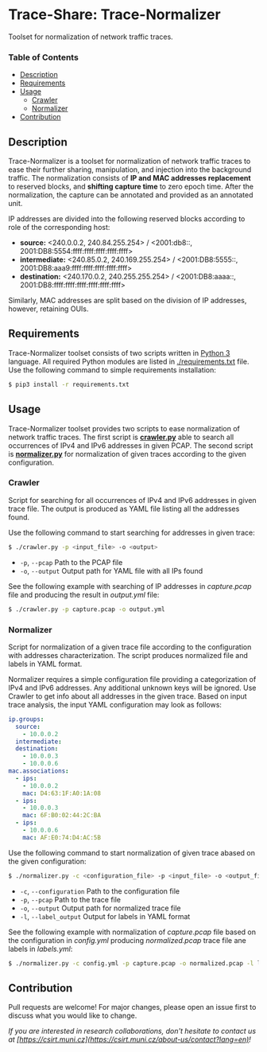 # Trace-Share: Trace-Normalizer

Toolset for normalization of network traffic traces.

### Table of Contents

- [Description](#Description)
- [Requirements](#Requirements)
- [Usage](#Usage)
    - [Crawler](#Crawler)
    - [Normalizer](#Normalizer)
- [Contribution](#Contribution)


## Description

Trace-Normalizer is a toolset for normalization of network traffic traces to ease their further sharing, manipulation, and injection into the background traffic. The normalization consists of **IP and MAC addresses replacement** to reserved blocks, and **shifting capture time** to zero epoch time. After the normalization, the capture can be annotated and provided as an annotated unit.

IP addresses are divided into the following reserved blocks according to role of the corresponding host:
* **source:** <240.0.0.2, 240.84.255.254> / <2001:db8::, 2001:DB8:5554:ffff:ffff:ffff:ffff:ffff>
* **intermediate:** <240.85.0.2, 240.169.255.254> / <2001:DB8:5555::, 2001:DB8:aaa9:ffff:ffff:ffff:ffff:ffff>
* **destination:** <240.170.0.2, 240.255.255.254> / <2001:DB8:aaaa::, 2001:DB8:ffff:ffff:ffff:ffff:ffff:ffff>

Similarly, MAC addresses are split based on the division of IP addresses, however, retaining OUIs.


## Requirements

Trace-Normalizer toolset consists of two scripts written in [Python 3](https://www.python.org/) language. All required Python modules are listed in [./requirements.txt](./requirements.txt) file. Use the following command to simple requirements installation:
```bash
$ pip3 install -r requirements.txt
```


## Usage

Trace-Normalizer toolset provides two scripts to ease normalization of network traffic traces. The first script is [**crawler.py**](./crawler.py) able to search all occurrences of IPv4 and IPv6 addresses in given PCAP. The second script is [**normalizer.py**](./normalizer.py) for normalization of given traces according to the given configuration.

### Crawler

Script for searching for all occurrences of IPv4 and IPv6 addresses in given trace file. The output is produced as YAML file listing all the addresses found.

Use the following command to start searching for addresses in given trace:
```bash
$ ./crawler.py -p <input_file> -o <output>
```
* `-p`, `--pcap` Path to the PCAP file
* `-o`, `--output` Output path for YAML file with all IPs found

See the following example with searching of IP addresses in *capture.pcap* file and producing the result in *output.yml* file:
```bash
$ ./crawler.py -p capture.pcap -o output.yml
```

### Normalizer

Script for normalization of a given trace file according to the configuration with addresses characterization. The script produces normalized file and labels in YAML format.

Normalizer requires a simple configuration file providing a categorization of IPv4 and IPv6 addresses. Any additional unknown keys will be ignored. Use Crawler to get info about all addresses in the given trace. Based on input trace analysis, the input YAML configuration may look as follows:
```yaml
ip.groups:
  source:
    - 10.0.0.2
  intermediate:
  destination:
    - 10.0.0.3
    - 10.0.0.6
mac.associations:
  - ips:
    - 10.0.0.2
    mac: D4:63:1F:A0:1A:08
  - ips:
    - 10.0.0.3
    mac: 6F:B0:02:44:2C:BA
  - ips:
    - 10.0.0.6
    mac: AF:E0:74:D4:AC:5B
```

Use the following command to start normalization of given trace abased on the given configuration:
```bash
$ ./normalizer.py -c <configuration_file> -p <input_file> -o <output_file> -l <output_labels_file>
```
* `-c`, `--configuration` Path to the configuration file
* `-p`, `--pcap` Path to the trace file
* `-o`, `--output` Output path for normalized trace file
* `-l`, `--label_output` Output for labels in YAML format

See the following example with normalization of *capture.pcap* file based on the configuration in *config.yml* producing *normalized.pcap* trace file ane labels in *labels.yml*:
```bash
$ ./normalizer.py -c config.yml -p capture.pcap -o normalized.pcap -l labels.yaml
```


## Contribution

Pull requests are welcome! For major changes, please open an issue first to discuss what you would like to change.

*If you are interested in research collaborations, don't hesitate to contact us at  [https://csirt.muni.cz](https://csirt.muni.cz/about-us/contact?lang=en)!*
